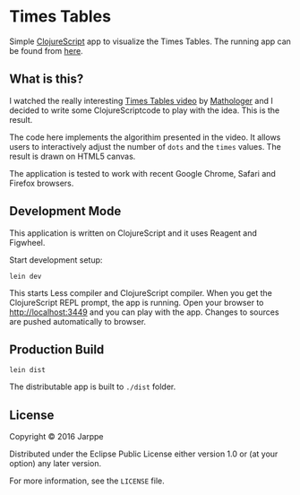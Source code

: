 # Times Tables

Simple [ClojureScript](https://github.com/clojure/clojurescript) app to visualize 
the Times Tables. The running app can be found from [here](http://todo). 

## What is this?

I watched the really interesting [Times Tables video](https://www.youtube.com/watch?v=qhbuKbxJsk8) 
by [Mathologer](https://www.youtube.com/channel/UC1_uAIS3r8Vu6JjXWvastJg) and I decided
to write some ClojureScriptcode to play with the idea. This is the result.

The code here implements the algorithim presented in the video. It allows users to interactively
adjust the number of `dots` and the `times` values. The result is drawn on HTML5 canvas.

The application is tested to work with recent Google Chrome, Safari and Firefox browsers.

## Development Mode

This application is written on ClojureScript and it uses Reagent and Figwheel.

Start development setup:
 
```
lein dev
```

This starts Less compiler and ClojureScript compiler. When you get the ClojureScript REPL prompt,
the app is running. Open your browser to [http://localhost:3449](http://localhost:3449) and you 
can play with the app. Changes to sources are pushed automatically to browser.

## Production Build

```
lein dist
```

The distributable app is built to `./dist` folder.

## License

Copyright &copy; 2016 Jarppe

Distributed under the Eclipse Public License either version 1.0 or (at
your option) any later version.

For more information, see the `LICENSE` file.

